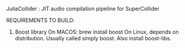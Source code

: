 JuliaCollider : JIT audio compilation pipeline for SuperCollider

REQUIREMENTS TO BUILD:

1) Boost library
    On MACOS: brew install boost
    On Linux, depends on distribution. Usually called simply boost. Also install boost-libs.